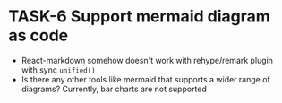 # TASK-6 Support mermaid diagram as code

* React-markdown somehow doesn't work with rehype/remark plugin with sync `unified()`
* Is there any other tools like mermaid that supports a wider range of diagrams? Currently, bar charts are not supported
